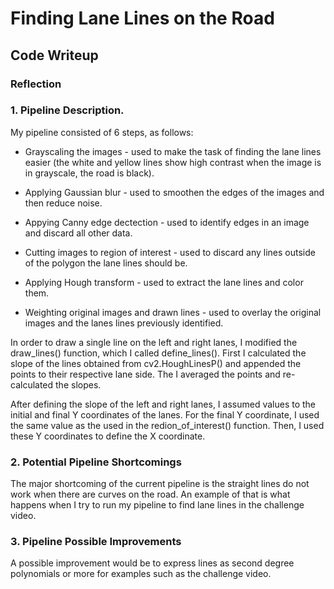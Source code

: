 # **Finding Lane Lines on the Road** 

## Code Writeup

### Reflection

### 1. Pipeline Description.

My pipeline consisted of 6 steps, as follows:

* Grayscaling the images - used to make the task of finding the lane lines easier (the white and yellow lines show high contrast when the image is in grayscale, the road is black).

* Applying Gaussian blur - used to smoothen the edges of the images and then reduce noise.

* Appying Canny edge dectection - used to identify edges in an image and discard all other data.

* Cutting images to region of interest - used to discard any lines outside of the polygon the lane lines should be.

* Applying Hough transform - used to extract the lane lines and color them.

* Weighting original images and drawn lines - used to overlay the original images and the lanes lines previously identified.

In order to draw a single line on the left and right lanes, I modified the draw_lines() function, which I called define_lines(). First I calculated the slope of the lines obtained from cv2.HoughLinesP() and appended the points to their respective lane side. The I averaged the points and re-calculated the slopes.

After defining the slope of the left and right lanes, I assumed values to the initial and final Y coordinates of the lanes. For the final Y coordinate, I used the same value as the used in the redion_of_interest() function. Then, I used these Y coordinates to define the X coordinate.


### 2. Potential Pipeline Shortcomings


The major shortcoming of the current pipeline is the straight lines do not work when there are curves on the road. An example of that is what happens when I try to run my pipeline to find lane lines in the challenge video.


### 3. Pipeline Possible Improvements 

A possible improvement would be to express lines as second degree polynomials or more for examples such as the challenge video.
